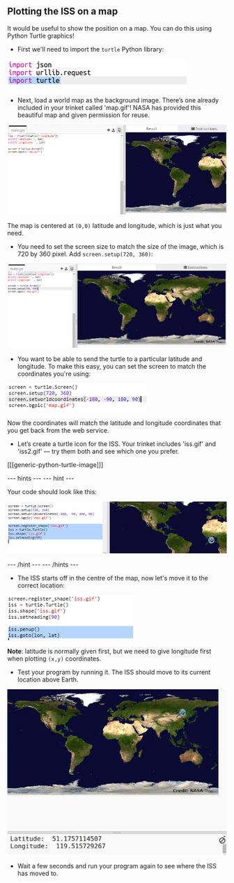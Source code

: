 ## Plotting the ISS on a map

It would be useful to show the position on a map. You can do this using Python Turtle graphics!

+ First we'll need to import the `turtle` Python library:

![لقطة شاشة](images/iss-turtle.png)

+ Next, load a world map as the background image. There’s one already included in your trinket called 'map.gif'! NASA has provided this beautiful map and given permission for reuse. 

![لقطة شاشة](images/iss-map.png)

The map is centered at `(0,0)` latitude and longitude, which is just what you need.

+ You need to set the screen size to match the size of the image, which is 720 by 360 pixel. Add `screen.setup(720, 360)`:

![لقطة الشاشة](images/iss-setup.png)

+ You want to be able to send the turtle to a particular latitude and longitude. To make this easy, you can set the screen to match the coordinates you're using:

![لقطة الشاشة](images/iss-world.png)

Now the coordinates will match the latitude and longitude coordinates that you get back from the web service.

+ Let’s create a turtle icon for the ISS. Your trinket includes 'iss.gif' and 'iss2.gif' — try them both and see which one you prefer. 

[[[generic-python-turtle-image]]]

\--- hints \--- \--- hint \---

Your code should look like this:

![لقطة الشاشة](images/iss-image.png)

\--- /hint \--- \--- /hints \---

+ The ISS starts off in the centre of the map, now let's move it to the correct location:

![لقطة الشاشة](images/iss-plot.png)

**Note**: latitude is normally given first, but we need to give longitude first when plotting `(x,y)` coordinates.

+ Test your program by running it. The ISS should move to its current location above Earth. 

![لقطة الشاشة](images/iss-plotted.png)

+ Wait a few seconds and run your program again to see where the ISS has moved to.